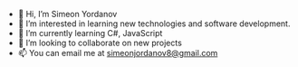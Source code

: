 - 👋 Hi, I’m Simeon Yordanov
- 👀 I’m interested in learning new technologies and software development.
- 🌱 I’m currently learning C#, JavaScript
- 💞️ I’m looking to collaborate on new projects
- 📫 You can email me at simeonjordanov8@gmail.com

<!---
Kodiacz/Kodiacz is a ✨ special ✨ repository because its `README.md` (this file) appears on your GitHub profile.
You can click the Preview link to take a look at your changes.
--->
